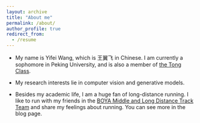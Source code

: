 ```yaml
---
layout: archive
title: "About me"
permalink: /about/
author_profile: true
redirect_from:
  - /resume
---
```



- My name is Yifei Wang, which is 王翼飞 in Chinese. I am currently a sophomore in Peking University, and is also a member of [the Tong Class](https://tongclass.ac.cn/).
  
- My research interests lie in computer vision and generative models.
  
- Besides my academic life, I am a huge fan of long-distance running. I like to run with my friends in the [BOYA Middle and Long Distance Track Team](https://mp.weixin.qq.com/s/Kg2df2wnqnYab3R-K5GjAA) and share my feelings about running. You can see more in the blog page.